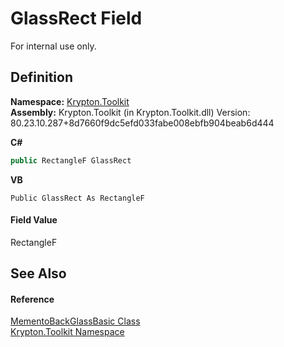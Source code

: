 # GlassRect Field


For internal use only.



## Definition
**Namespace:** <a href="79d2eac2-21f4-54ff-7552-b20c33c30600.md">Krypton.Toolkit</a>  
**Assembly:** Krypton.Toolkit (in Krypton.Toolkit.dll) Version: 80.23.10.287+8d7660f9dc5efd033fabe008ebfb904beab6d444

**C#**
``` C#
public RectangleF GlassRect
```
**VB**
``` VB
Public GlassRect As RectangleF
```



#### Field Value
RectangleF

## See Also


#### Reference
<a href="ee36cfd3-6019-71e7-960e-a2ab499c9238.md">MementoBackGlassBasic Class</a>  
<a href="79d2eac2-21f4-54ff-7552-b20c33c30600.md">Krypton.Toolkit Namespace</a>  
